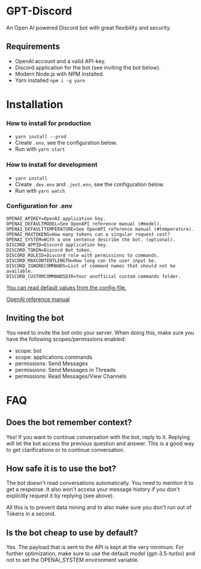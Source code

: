 # GPT-Discord

An Open AI powered Discord bot with great flexibility and security.

## Requirements

- OpenAI account and a valid API-key.
- Discord application for the bot (see inviting the bot below).
- Modern Node.js with NPM installed.
- Yarn installed `npm i -g yarn`

# Installation

### How to install for production

- `yarn install --prod`
- Create `.env`, see the configuration below.
- Run with `yarn start`

### How to install for development

- `yarn install`
- Create `.dev.env` and `.jest.env`, see the configuration below.
- Run with `yarn watch`

### Configuration for .env

```
OPENAI_APIKEY=OpenAI application key.
OPENAI_DEFAULTMODEL=See OpenAPI reference manual (#model).
OPENAI_DEFAULTTEMPERATURE=See OpenAPI reference manual (#temperature).
OPENAI_MAXTOKENS=How many tokens can a singular request cost?
OPENAI_SYSTEM=With a one sentence describe the bot. (optional).
DISCORD_APPID=Discord application key.
DISCORD_TOKEN=Discord Bot token.
DISCORD_ROLEID=Discord role with permissions to commands.
DISCORD_MAXCONTENTLENGTH=How long can the user input be.
DISCORD_IGNORECOMMANDS=List of command names that should not be available.
DISCORD_CUSTOMCOMMANDSDIR=Your unofficial custom commands folder.
```

[You can read default values from the config-file.](https://github.com/ahoys/gpt-discord/blob/main/src/config.ts)

[OpenAI reference manual](https://platform.openai.com/docs/api-reference/completions/create)

## Inviting the bot

You need to invite the bot onto your server. When doing this, make sure you have the following scopes/permissions enabled:

- scope: bot
- scope: applications.commands
- permissions: Send Messages
- permissions: Send Messages in Threads
- permissions: Read Messages/View Channels

# FAQ

## Does the bot remember context?

Yes! If you want to continue conversation with the bot, reply to it. Replying will let the bot access the previous question and answer. This is a good way to get clarifications or to continue conversation.

## How safe it is to use the bot?

The bot doesn't read conversations automatically. You need to mention it to get a response. It also won't access your message history if you don't explicitly request it by replying (see above).

All this is to prevent data mining and to also make sure you don't run out of Tokens in a second.

## Is the bot cheap to use by default?

Yes. The payload that is sent to the API is kept at the very minimum. For further optimization, make sure to use the default model (gpt-3.5-turbo) and not to set the OPENAI_SYSTEM environment variable.
